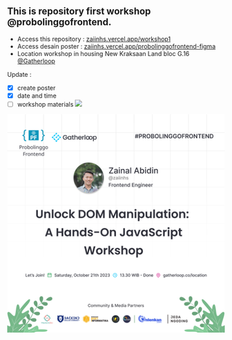 ## This is repository first workshop @probolinggofrontend.
- Access this repository : [zaiinhs.vercel.app/workshop1](https://zaiinhs.vercel.app/workshop1)
- Access desain poster : [zaiinhs.vercel.app/probolinggofrontend-figma](https://zaiinhs.vercel.app/probolinggofrontend-figma)
- Location workshop in housing New Kraksaan Land bloc G.16 [@Gatherloop](https://gatherloop.co/location)

Update :
- [x] create poster 
- [x] date and time
- [ ] workshop materials ![](https://geps.dev/progress/60)

<img src="assets/workshop-1.png"/>
